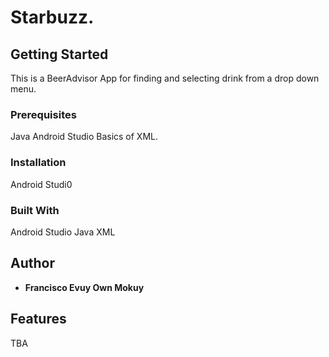 # Starbuzz.

## Getting Started
This is a BeerAdvisor App for finding and selecting drink from a drop down menu.

### Prerequisites
Java
Android Studio
Basics of XML.

### Installation
Android Studi0

### Built With
Android Studio
Java
XML

## Author
* **Francisco Evuy Own Mokuy**


## Features
TBA
